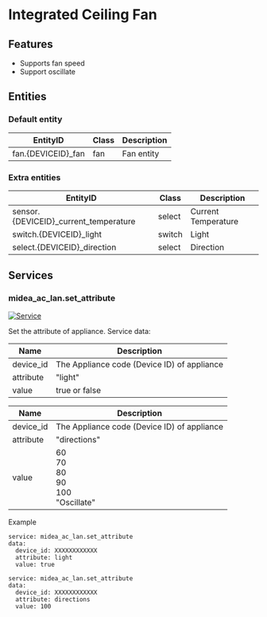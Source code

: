 # Integrated Ceiling Fan
## Features
- Supports fan speed
- Support oscillate

## Entities
### Default entity
| EntityID           | Class | Description |
|--------------------|-------|-------------|
| fan.{DEVICEID}_fan | fan   | Fan entity  |

### Extra entities

| EntityID                              | Class  | Description         |
|---------------------------------------|--------|---------------------|
| sensor.{DEVICEID}_current_temperature | select | Current Temperature |
| switch.{DEVICEID}_light               | switch | Light               |
| select.{DEVICEID}_direction           | select | Direction           |

## Services

### midea_ac_lan.set_attribute

[![Service](https://my.home-assistant.io/badges/developer_call_service.svg)](https://my.home-assistant.io/redirect/developer_call_service/?service=midea_ac_lan.set_attribute)

Set the attribute of appliance. Service data:

| Name      | Description                                 |
|-----------|---------------------------------------------|
| device_id | The Appliance code (Device ID) of appliance |
| attribute | "light"                                     |
| value     | true or false                               |

| Name      | Description                                     |
|-----------|-------------------------------------------------|
| device_id | The Appliance code (Device ID) of appliance     |
| attribute | "directions"                                    |
| value     | 60<br/>70<br/>80<br/>90<br/>100<br/>"Oscillate" |


Example
```
service: midea_ac_lan.set_attribute
data:
  device_id: XXXXXXXXXXXX
  attribute: light
  value: true
```

```
service: midea_ac_lan.set_attribute
data:
  device_id: XXXXXXXXXXXX
  attribute: directions
  value: 100
```